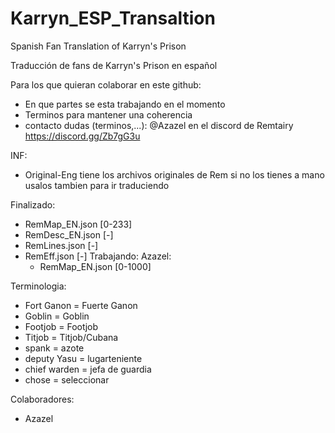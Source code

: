 # Karryn_ESP_Transaltion
Spanish Fan Translation of Karryn's Prison

Traducción de fans de Karryn's Prison en español

Para los que quieran colaborar en este github:
  - En que partes se esta trabajando en el momento
  - Terminos para mantener una coherencia
  - contacto dudas (terminos,...): @Azazel en el discord de Remtairy https://discord.gg/Zb7gG3u

INF:
  - Original-Eng tiene los archivos originales de Rem si no los tienes a mano usalos tambien para ir traduciendo

Finalizado:
  - RemMap_EN.json [0-233]
  - RemDesc_EN.json [-]
  - RemLines.json [-]
  - RemEff.json [-]
Trabajando:
  Azazel:
    - RemMap_EN.json [0-1000]

Terminologia:
  - Fort Ganon = Fuerte Ganon
  - Goblin = Goblin
  - Footjob = Footjob
  - Titjob = Titjob/Cubana
  - spank = azote
  - deputy Yasu = lugarteniente
  - chief warden = jefa de guardia
  - chose = seleccionar


Colaboradores:
  - Azazel
